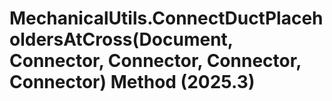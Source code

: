 # MechanicalUtils.ConnectDuctPlaceholdersAtCross(Document, Connector, Connector, Connector, Connector) Method (2025.3)

﻿